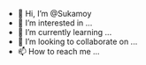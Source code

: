 - 👋 Hi, I’m @Sukamoy
- 👀 I’m interested in ...
- 🌱 I’m currently learning ...
- 💞️ I’m looking to collaborate on ...
- 📫 How to reach me ...

<!---
Sukamoy/Sukamoy is a ✨ special ✨ repository because its `README.md` (this file) appears on your GitHub profile.
You can click the Preview link to take a look at your changes.
--->
